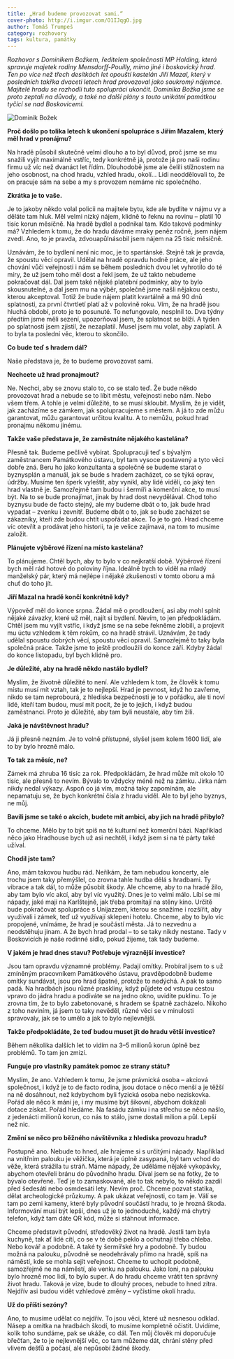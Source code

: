 ```yaml
---
title: „Hrad budeme provozovat sami.“
cover-photo: http://i.imgur.com/O1IJqgO.jpg
author: Tomáš Trumpeš
category: rozhovory
tags: kultura, památky
---
```


*Rozhovor s Dominikem Božkem, ředitelem společnosti MP Holding, která spravuje majetek rodiny Mensdorff-Pouilly, mimo jiné i boskovický hrad. Ten po více než třech desítkách let opouští kastelán Jiří Mazal, který v posledních takřka dvaceti letech hrad provozoval jako soukromý nájemce. Majitelé hradu se rozhodli tuto spolupráci ukončit. Dominika Božka jsme se proto zeptali na důvody, a také na další plány s touto unikátní památkou tyčící se nad Boskovicemi.*

<img src="http://i.imgur.com/O1IJqgO.jpg" alt="Dominik Božek" class="img-responsive img-popup" data-author="Tomáš Trumpeš">

**Proč došlo po tolika letech k ukončení spolupráce s Jiřím Mazalem, který měl hrad v pronájmu?**

Na hradě působil skutečně velmi dlouho a to byl důvod, proč jsme se mu snažili vyjít maximálně vstříc, tedy konkrétně já, protože já pro naši rodinu firmu už víc než dvanáct let řídím. Dlouhodobě jsme ale čelili stížnostem na jeho osobnost, na chod hradu, vzhled hradu, okolí… Lidi neoddělovali to, že on pracuje sám na sebe a my s provozem nemáme nic společného.

**Zkrátka je to vaše.**

Je to jakoby někdo volal policii na majitele bytu, kde ale bydlíte v nájmu vy a děláte tam hluk. Měl velmi nízký nájem, klidně to řeknu na rovinu – platil 10 tisíc korun měsíčně. Na hradě bydlel a podnikal tam. Kdo takové podmínky má? Vzhledem k tomu, že do hradu dáváme mraky peněz ročně, jsem nájem zvedl. Ano, to je pravda, zdvouapůlnásobil jsem nájem na 25 tisíc měsíčně.

Uznávám, že to bydlení není nic moc, je to spartánské. Stejně tak je pravda, že spoustu věcí opravil. Udělal na hradě opravdu hodně práce, ale jeho chování vůči veřejnosti i nám se během posledních dvou let vyhrotilo do té míry, že už jsem toho měl dost a řekl jsem, že už takto nebudeme pokračovat dál. Dal jsem také nějaké platební podmínky, aby to bylo skousnutelné, a dal jsem mu na výběr, společně jsme našli nějakou cestu, kterou akceptoval. Totiž že bude nájem platit kvartálně a má 90 dnů splatnosti, za první čtvrtletí platí až v polovině roku. Vím, že na hradě jsou hluchá období, proto je to posunuté. To nefungovalo, nesplnil to. Dva týdny předtím jsme měli sezení, upozorňoval jsem, že splatnost se blíží. A týden po splatnosti jsem zjistil, že nezaplatil. Musel jsem mu volat, aby zaplatil. A to byla ta poslední věc, kterou to skončilo.

**Co bude teď s hradem dál?**

Naše představa je, že to budeme provozovat sami.

**Nechcete už hrad pronajmout?**

Ne. Nechci, aby se znovu stalo to, co se stalo teď. Že bude někdo provozovat hrad a nebude se to líbit městu, veřejnosti nebo nám. Nebo všem třem. A tohle je velmi důležité, to se musí skloubit. Myslím, že je vidět, jak zacházíme se zámkem, jak spolupracujeme s městem. A já to zde můžu garantovat, můžu garantovat určitou kvalitu. A to nemůžu, pokud hrad pronajmu někomu jinému.

**Takže vaše představa je, že zaměstnáte nějakého kastelána?**

Přesně tak. Budeme pečlivě vybírat. Spolupracuji teď s bývalým zaměstnancem Památkového ústavu, byl tam vysoce postavený a tyto věci dobře zná. Beru ho jako konzultanta a společně se budeme starat o byznysplán a manuál, jak se bude s hradem zacházet, co se týká oprav, údržby. Musíme ten šperk vyleštit, aby vynikl, aby lidé viděli, co jaký ten hrad vlastně je. Samozřejmě tam budou i šermíři a komerční akce, to musí být. Na to se bude pronajímat, jinak by hrad dost nevydělával. Chod toho byznysu bude de facto stejný, ale my budeme dbát o to, jak bude hrad vypadat – zvenku i zevnitř. Budeme dbát o to, jak se bude zacházet se zákazníky, kteří zde budou chtít uspořádat akce. To je to gró. Hrad chceme víc otevřít a prodávat jeho historii, ta je velice zajímavá, na tom to musíme založit.

**Plánujete výběrové řízení na místo kastelána?**

To plánujeme. Chtěl bych, aby to bylo v co nejkratší době. Výběrové řízení bych měl rád hotové do poloviny října. Ideálně bych to viděl na mladý manželský pár, který má nejlépe i nějaké zkušenosti v tomto oboru a má chuť do toho jít.

**Jiří Mazal na hradě končí konkrétně kdy?**

Výpověď měl do konce srpna. Žádal mě o prodloužení, asi aby mohl splnit nějaké závazky, které už měl, najít si bydlení. Nevím, to jen předpokládám. Chtěl jsem mu vyjít vstříc, i když jsme se na sebe řekněme zlobili, a projevit mu úctu vzhledem k těm rokům, co na hradě strávil. Uznávám, že tady udělal spoustu dobrých věcí, spoustu věcí opravil. Samozřejmě to taky byla společná práce. Takže jsme to ještě prodloužili do konce září. Kdyby žádal do konce listopadu, byl bych klidně pro.

**Je důležité, aby na hradě někdo nastálo bydlel?**

Myslím, že životně důležité to není. Ale vzhledem k tom, že člověk k tomu místu musí mít vztah, tak je to nejlepší. Hrad je pevnost, když ho zavřeme, nikdo se tam neprobourá, z hlediska bezpečnosti je to v pořádku, ale ti noví lidé, kteří tam budou, musí mít pocit, že je to jejich, i když budou zaměstnanci. Proto je důležité, aby tam byli neustále, aby tím žili.

**Jaká je návštěvnost hradu?**

Já ji přesně neznám. Je to volně přístupné, slyšel jsem kolem 1600 lidí, ale to by bylo hrozně málo.

**To tak za měsíc, ne?**

Zámek má zhruba 16 tisíc za rok. Předpokládám, že hrad může mít okolo 10 tisíc, ale přesně to nevím. Bývalo to vždycky méně než na zámku. Jirka nám nikdy nedal výkazy. Aspoň co já vím, možná taky zapomínám, ale nepamatuju se, že bych konkrétní čísla z hradu viděl. Ale to byl jeho byznys, ne můj.

**Bavili jsme se také o akcích, budete mít ambici, aby jich na hradě přibylo?**

To chceme. Mělo by to být spíš na té kulturní než komerční bázi. Například něco jako Hradhouse bych už asi nechtěl, i když jsem si na té párty také užíval.

**Chodil jste tam?**

Ano, mám takovou hudbu rád. Neříkám, že tam nebudou koncerty, ale trochu jsem taky přemýšlel, co zrovna tahle hudba dělá s hradbami. Ty vibrace a tak dál, to může působit škody. Ale chceme, aby to na hradě žilo, aby tam bylo víc akcí, aby byl víc využitý. Dnes je to velmi málo. Líbí se mi nápady, jaké mají na Karlštejně, jak třeba promítají na stěny kino. Určitě bude pokračovat spolupráce s Unijazzem, kterou se snažíme i rozšířit, aby využívali i zámek, teď už využívají sklepení hotelu. Chceme, aby to bylo víc propojené, vnímáme, že hrad je součástí města. Já to nezvednu a neodstěhuju jinam. A že bych hrad prodal – to se taky nikdy nestane. Tady v Boskovicích je naše rodinné sídlo, pokud žijeme, tak tady budeme.

**V jakém je hrad dnes stavu? Potřebuje výraznější investice?**

Jsou tam opravdu významné problémy. Padají omítky. Probíral jsem to s už zmíněným pracovníkem Památkového ústavu, pravděpodobně budeme omítky sundávat, jsou pro hrad špatné, protože to nedýchá. A pak to samo padá. Na hradbách jsou různé praskliny, když půjdete od vstupu cestou vpravo do jádra hradu a podíváte se na jedno okno, uvidíte puklinu. To je zrovna tím, že to bylo zabetonované, s hradem se špatně zacházelo. Nikoho z toho neviním, já jsem to taky nevěděl, různé věci se v minulosti spravovaly, jak se to umělo a jak to bylo nejlevnější.

**Takže předpokládáte, že teď budou muset jít do hradu větší investice?**

Během několika dalších let to vidím na 3–5 milionů korun úplně bez problémů. To tam jen zmizí.

**Funguje pro vlastníky památek pomoc ze strany státu?**

Myslím, že ano. Vzhledem k tomu, že jsme právnická osoba – akciová společnost, i když je to de facto rodina, jsou dotace o něco menší a je těžší na ně dosáhnout, než kdybychom byli fyzická osoba nebo neziskovka. Pořád ale něco k mání je, i my musíme být šikovní, abychom dokázali dotace získat. Pořád hledáme. Na fasádu zámku i na střechu se něco našlo, z jedenácti milionů korun, co nás to stálo, jsme dostali milion a půl. Lepší než nic.

**Změní se něco pro běžného návštěvníka z hlediska provozu hradu?**

Postupně ano. Nebude to hned, ale hrajeme si s určitými nápady. Například na vnitřním palouku je věžička, která je úplně zasypaná, byl tam vchod do věže, která strážila tu stráň. Máme nápady, že uděláme nějaké vykopávky, abychom otevřeli bránu do původního hradu. Díval jsem se na fotky, že to bývalo otevřené. Teď je to zamaskované, ale to tak nebylo, to někdo zazdil před šedesáti nebo osmdesáti lety. Nevím proč. Chceme pozvat statika, dělat archeologické průzkumy. A pak ukázat veřejnosti, co tam je. Válí se tam po zemi kameny, které byly původní součástí hradu, to je hrozná škoda. Informování musí být lepší, dnes už je to jednoduché, každý má chytrý telefon, když tam dáte QR kód, může si stáhnout informace.

Chceme představit původní, středověký život na hradě. Jestli tam byla kuchyně, tak ať lidé cítí, co se v té době peklo a ochutnají třeba chleba. Nebo kovář a podobně. A také ty šermířské hry a podobně. Ty budou možná na palouku, původně se neodehrávaly přímo na hradě, spíš na náměstí, kde se mohla sejít veřejnost. Chceme to uchopit podobně, samozřejmě ne na náměstí, ale venku na palouku. Jako loni, na palouku bylo hrozně moc lidí, to bylo super. A do hradu chceme vrátit ten správný život hradu. Taková je vize, bude to dlouhý proces, nebude to hned zítra. Nejdřív asi budou vidět vzhledové změny – vyčistíme okolí hradu.

**Už do příští sezóny?**

Ano, to musíme udělat co nejdřív. To jsou věci, které už nesnesou odklad. Násep a omítka na hradbách škodí, to musíme kompletně očistit. Uvidíme, kolik toho sundáme, pak se ukáže, co dál. Ten můj člověk mi doporučuje břečťan, že to je nejlevnější věc, co tam můžeme dát, chrání stěny před vlivem dešťů a počasí, ale nepůsobí žádné škody. 
